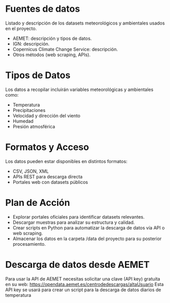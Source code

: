 # Fuentes de datos

Listado y descripción de los datasets meteorológicos y ambientales usados en el proyecto.

- AEMET: descripción y tipos de datos.
- IGN: descripción.
- Copernicus Climate Change Service: descripción.
- Otros métodos (web scraping, APIs).

# Tipos de Datos

Los datos a recopilar incluirán variables meteorológicas y ambientales como:

- Temperatura
- Precipitaciones
- Velocidad y dirección del viento
- Humedad
- Presión atmosférica

# Formatos y Acceso

Los datos pueden estar disponibles en distintos formatos:

- CSV, JSON, XML
- APIs REST para descarga directa
- Portales web con datasets públicos

# Plan de Acción
- Explorar portales oficiales para identificar datasets relevantes.
- Descargar muestras para analizar su estructura y calidad.
- Crear scripts en Python para automatizar la descarga de datos vía API o web scraping.
- Almacenar los datos en la carpeta /data del proyecto para su posterior procesamiento.

# Descarga de datos desde AEMET
Para usar la API de AEMET necesitas solicitar una clave (API key) gratuita en su web:
https://opendata.aemet.es/centrodedescargas/altaUsuario
Esta API key se usará para crear un script para la descarga de datos diarios de temperatura